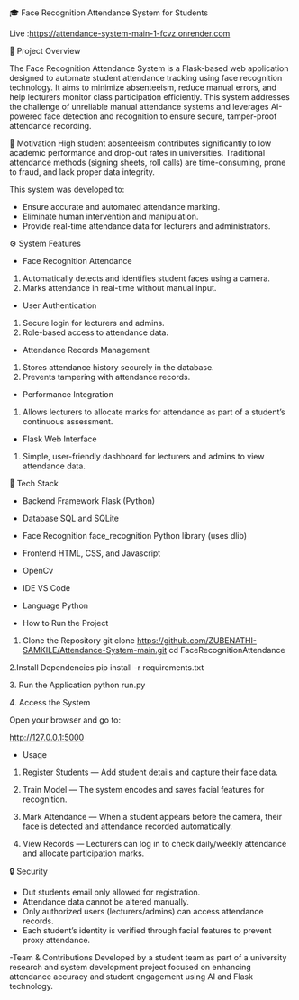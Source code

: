 🎓 Face Recognition Attendance System for Students

Live :https://attendance-system-main-1-fcvz.onrender.com

📘 Project Overview

The Face Recognition Attendance System is a Flask-based web application designed to automate student attendance tracking using face recognition technology.
It aims to minimize absenteeism, reduce manual errors, and help lecturers monitor class participation efficiently.
This system addresses the challenge of unreliable manual attendance systems and leverages AI-powered face detection
and recognition to ensure secure, tamper-proof attendance recording.

🧠 Motivation
High student absenteeism contributes significantly to low academic performance and drop-out rates in universities.
Traditional attendance methods (signing sheets, roll calls) are time-consuming, prone to fraud, and lack proper data integrity.

This system was developed to:

- Ensure accurate and automated attendance marking.
- Eliminate human intervention and manipulation.
- Provide real-time attendance data for lecturers and administrators.

⚙️ System Features
- Face Recognition Attendance
1. Automatically detects and identifies student faces using a camera.
2. Marks attendance in real-time without manual input.

- User Authentication

1. Secure login for lecturers and admins.
2. Role-based access to attendance data.

- Attendance Records Management
1. Stores attendance history securely in the database.
2. Prevents tampering with attendance records.

- Performance Integration
1. Allows lecturers to allocate marks for attendance as part of a student’s continuous assessment.

- Flask Web Interface
1. Simple, user-friendly dashboard for lecturers and admins to view attendance data.

🧩 Tech Stack

- Backend Framework	Flask (Python)
- Database	SQL and SQLite 
- Face Recognition	face_recognition Python library (uses dlib)
- Frontend	HTML, CSS, and Javascript
- OpenCv
- IDE	 VS Code
- Language	Python 

- How to Run the Project
1. Clone the Repository
git clone https://github.com/ZUBENATHI-SAMKILE/Attendance-System-main.git
cd FaceRecognitionAttendance

 2.Install Dependencies
pip install -r requirements.txt

3️. Run the Application
python run.py

4️. Access the System

Open your browser and go to:

http://127.0.0.1:5000

- Usage

1. Register Students — Add student details and capture their face data. 

2. Train Model — The system encodes and saves facial features for recognition.

3. Mark Attendance — When a student appears before the camera, their face is detected and attendance recorded automatically.

4. View Records — Lecturers can log in to check daily/weekly attendance and allocate participation marks.

🔒 Security

- Dut students email only allowed for registration.
- Attendance data cannot be altered manually.
- Only authorized users (lecturers/admins) can access attendance records.
- Each student’s identity is verified through facial features to prevent proxy attendance.

-Team & Contributions
Developed by a student team as part of a university research and system development project focused on enhancing attendance accuracy and student engagement using AI and Flask technology.
